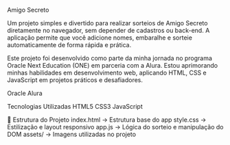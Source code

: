 Amigo Secreto

Um projeto simples e divertido para realizar sorteios de Amigo Secreto diretamente no navegador, sem depender de cadastros ou back-end.
A aplicação permite que você adicione nomes, embaralhe e sorteie automaticamente de forma rápida e prática.

Este projeto foi desenvolvido como parte da minha jornada no programa Oracle Next Education (ONE) em parceria com a Alura.
Estou aprimorando minhas habilidades em desenvolvimento web, aplicando HTML, CSS e JavaScript em projetos práticos e desafiadores.

Oracle Alura

Tecnologias Utilizadas
HTML5 CSS3 JavaScript


📂 Estrutura do Projeto
index.html → Estrutura base do app
style.css → Estilização e layout responsivo
app.js → Lógica do sorteio e manipulação do DOM
assets/ → Imagens utilizadas no projeto
